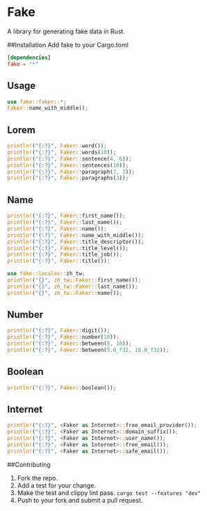 # Fake
A library for generating fake data in Rust.

##Installation
Add fake to your Cargo.toml
```toml
[dependencies]
fake = "*"
```
## Usage
```rust
use fake::faker::*;
Faker::name_with_middle();
```
## Lorem
```rust
println!("{:?}", Faker::word());
println!("{:?}", Faker::words(10));
println!("{:?}", Faker::sentence(4, 6));
println!("{:?}", Faker::sentences(10));
println!("{:?}", Faker::paragraph(7, 3));
println!("{:?}", Faker::paragraphs(3));
```
## Name
```rust
println!("{:?}", Faker::first_name());
println!("{:?}", Faker::last_name());
println!("{:?}", Faker::name());
println!("{:?}", Faker::name_with_middle());
println!("{:?}", Faker::title_descriptor());
println!("{:?}", Faker::title_level());
println!("{:?}", Faker::title_job());
println!("{:?}", Faker::title());

use fake::locales::zh_tw;
println!("{}", zh_tw::Faker::first_name());
println!("{}", zh_tw::Faker::last_name());
println!("{}", zh_tw::Faker::name());
```
## Number
```rust
println!("{:?}", Faker::digit());
println!("{:?}", Faker::number(10));
println!("{:?}", Faker::between(5, 10));
println!("{:?}", Faker::between(5.0_f32, 10.0_f32));
```
## Boolean
```rust
println!("{:?}", Faker::boolean());
```
## Internet
```rust
println!("{:?}", <Faker as Internet>::free_email_provider());
println!("{:?}", <Faker as Internet>::domain_suffix());
println!("{:?}", <Faker as Internet>::user_name());
println!("{:?}", <Faker as Internet>::free_email());
println!("{:?}", <Faker as Internet>::safe_email());
```

##Contributing
1. Fork the repo.
3. Add a test for your change.
4. Make the test and clippy lint pass. `cargo test --features "dev"`
5. Push to your fork and submit a pull request.
